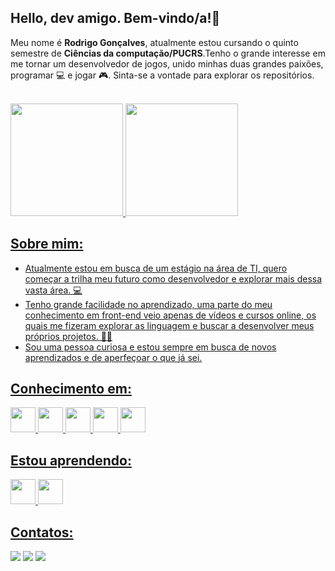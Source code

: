 ## Hello, dev amigo. Bem-vindo/a!👋
 <P>Meu nome é <Strong>Rodrigo Gonçalves</Strong>, atualmente estou cursando o quinto semestre de <Strong>Ciências da computação/PUCRS</Strong>.Tenho o grande interesse em me tornar um desenvolvedor de jogos, unido minhas duas grandes paixões, programar 💻 e jogar 🎮. Sinta-se a vontade para explorar os repositórios.</P> <br>

<div>
<a href="https://github.com/RodrigoGoncalves24">
<img loading="lazy" height="180em" src="https://github-readme-stats.vercel.app/api/top-langs/?username=RodrigoGoncalves24&layout=compact&langs_count=7&theme=dracula"/>
<img loading="lazy" height="180em" src="https://github-readme-stats.vercel.app/api?username=RodrigoGoncalves24&show_icons=true&theme=dracula&include_all_commits=true&count_private=true"/>
</div>

## Sobre mim:
 <ul> 
<li>Atualmente estou em busca de um estágio na área de TI, quero começar a trilha meu futuro como desenvolvedor e explorar mais dessa vasta área. 💻 </li>
<li>Tenho grande facilidade no aprendizado, uma parte do meu conhecimento em front-end veio apenas de vídeos e cursos online, os quais me fizeram explorar as linguagem e buscar a desenvolver meus próprios projetos. 👨‍💻 </li>
<li>Sou uma pessoa curiosa e estou sempre em busca de novos aprendizados e de aperfeçoar o que já sei. </li>
</ul>

## Conhecimento em: 
<div>
<img src="https://cdn.jsdelivr.net/gh/devicons/devicon@latest/icons/java/java-original.svg" width="40" height="40"/>
<img src="https://cdn.jsdelivr.net/gh/devicons/devicon@latest/icons/html5/html5-original-wordmark.svg" width="40" height="40"/>
<img src="https://cdn.jsdelivr.net/gh/devicons/devicon@latest/icons/css3/css3-original-wordmark.svg" width="40" height="40"/>
<img src="https://cdn.jsdelivr.net/gh/devicons/devicon@latest/icons/javascript/javascript-original.svg" width="40" height="40"/>
 <img src="https://cdn.jsdelivr.net/gh/devicons/devicon@latest/icons/sqldeveloper/sqldeveloper-original.svg" width="40" height="40"/>

</div>

## Estou aprendendo:
<div>
<img src="https://cdn.jsdelivr.net/gh/devicons/devicon@latest/icons/c/c-original.svg" width="40" height="40"/>
<img src="https://cdn.jsdelivr.net/gh/devicons/devicon@latest/icons/python/python-original.svg" width="40" height="40"/>
</div>

## Contatos:

<div>
<a href="https://www.instagram.com/teh.rodrigo_?igsh=eGF6cWRtcDQ3dXN3" target="_blank"><img loading="lazy" src="https://img.shields.io/badge/-Instagram-%23E4405F?style=for-the-badge&logo=instagram&logoColor=white" target="_blank"></a>
<a href = "rodrigogoncalves2408@gmail.com"><img loading="lazy" src="https://img.shields.io/badge/Gmail-D14836?style=for-the-badge&logo=gmail&logoColor=white" target="_blank"></a>
<a href="https://www.linkedin.com/in/rodrigo-gon%C3%A7alves-680058171/" target="_blank"><img loading="lazy" src="https://img.shields.io/badge/-LinkedIn-%230077B5?style=for-the-badge&logo=linkedin&logoColor=white" target="_blank"></a>   
</div>
